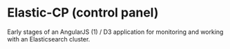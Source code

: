 # Elastic-CP (control panel)
Early stages of an AngularJS (1) / D3 application for monitoring and working with an Elasticsearch cluster.

